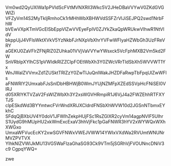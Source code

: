 Vm0wd2QyUXlWa1pPVldScFVtMVNXRll3Wkc5V2JHeDBaVVYwV0ZKdGVGWlZi
VFZyVm14S2MyTkljRmhoCk1rMHhWbXBHWVdSSFZrVlJiSEJPQ2swd1NrbFhW
bVEwVXpKTmVGcElSbEppVlZwVVEyeFplV0ZJYkZkaQpWRUkwVlhwR1NtVldV
bkppUjJ4VFlsWktXVkV5YzNkbFJrNXpVbXhrYVFwWFIyaHZWbGh3UzFReVRY
aGEKU0ZaVFlrZFNjRlZ0ZUhka01VVjVaVVYwYWsxck5VcFphMXB2Vm5kd2FW
SnVRblpXYlhCS1pVWldkRlZZClpFOEtWbXh3Y0ZWcVRrTldSbXh5WVVWT1Yx
WnJWalZVVmxZd1ZUSktTRlZzY0ZwTlJuQnlWakJHZDFaRwpTbFpqUlZwWFls
aFNWRlY2UmxabFJsSnlDbHBHWjB0WmJYUjNZMFpXZEdSSVpHcFNiSEI0VlRJ
d05XRlYKTVZaV2FsWlZWbXh3Y2xsWGVHRmpiR1J6VjJ4a2FWZEhhRTFXYTJS
clpESkdWd3BYYmtwcFVrWndXRlJXCldrdFNSbXhWVW10d2JGSnNTbmxEYkhC
SFdqQjBXbUV4Y0doV1JFWlhZekpHUjFSc1RsZGlXR2cyVm14agpNVlF5Ulhr
S1UydG9hMUpHU2xkWmExcExaV3hhVjFkc1pGaFNWR3hYV2xWYWQxWXhXWGxo
UmxaWFVucEcKY2xwSGVFNWxVWEJVWW14YWIxVXdWa2RVUmtWNUNrMVZPVTVX
YlhkNlZVWlJkMU13VG5WaFIzaGhaSG93Ck9VTm5jSGRhVjFVOUNncDNiV3c9
CgpqYWQ=

zwe